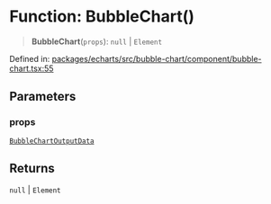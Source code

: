 # Function: BubbleChart()

> **BubbleChart**(`props`): `null` \| `Element`

Defined in: [packages/echarts/src/bubble-chart/component/bubble-chart.tsx:55](https://github.com/GeoDaCenter/openassistant/blob/a9f2271d1019f6c25c10dd4b3bdb64fcf16999b2/packages/echarts/src/bubble-chart/component/bubble-chart.tsx#L55)

## Parameters

### props

[`BubbleChartOutputData`](../type-aliases/BubbleChartOutputData.md)

## Returns

`null` \| `Element`
